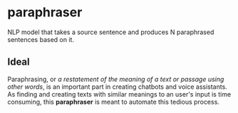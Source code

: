 # paraphraser
NLP model that takes a source sentence and produces N paraphrased sentences based on it.

## Ideal
Paraphrasing, or *a restatement of the meaning of a text or passage using other words*, is an important part in creating chatbots and voice assistants. As finding and creating texts with similar meanings to an user's input is time consuming, this **paraphraser** is meant to automate this tedious process.
